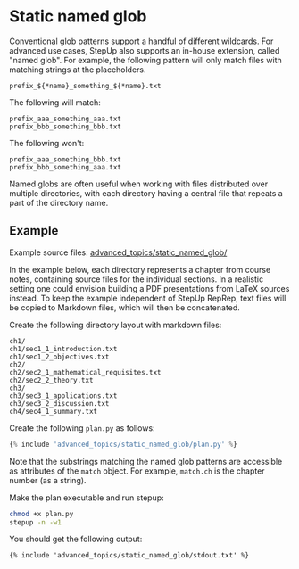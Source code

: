 # Static named glob

Conventional glob patterns support a handful of different wildcards.
For advanced use cases, StepUp also supports an in-house extension, called "named glob".
For example, the following pattern will only match files with matching strings at the placeholders.

```
prefix_${*name}_something_${*name}.txt
```

The following will match:

```
prefix_aaa_something_aaa.txt
prefix_bbb_something_bbb.txt
```

The following won't:

```
prefix_aaa_something_bbb.txt
prefix_bbb_something_aaa.txt
```

Named globs are often useful when working with files distributed over multiple directories, with each directory having a central file that repeats a part of the directory name.


## Example

Example source files: [advanced_topics/static_named_glob/](https://github.com/reproducible-reporting/stepup-core/tree/main/docs/advanced_topics/static_named_glob)

In the example below, each directory represents a chapter from course notes, containing source files for the individual sections.
In a realistic setting one could envision building a PDF presentations from LaTeX sources instead.
To keep the example independent of StepUp RepRep, text files will be copied to Markdown files, which will then be concatenated.

Create the following directory layout with markdown files:

```
ch1/
ch1/sec1_1_introduction.txt
ch1/sec1_2_objectives.txt
ch2/
ch2/sec2_1_mathematical_requisites.txt
ch2/sec2_2_theory.txt
ch3/
ch3/sec3_1_applications.txt
ch3/sec3_2_discussion.txt
ch4/sec4_1_summary.txt
```

Create the following `plan.py` as follows:

```python
{% include 'advanced_topics/static_named_glob/plan.py' %}
```

Note that the substrings matching the named glob patterns are accessible as attributes of the `match` object.
For example, `match.ch` is the chapter number (as a string).

Make the plan executable and run stepup:

```bash
chmod +x plan.py
stepup -n -w1
```

You should get the following output:

```
{% include 'advanced_topics/static_named_glob/stdout.txt' %}
```
